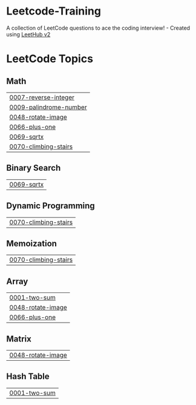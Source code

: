 # Leetcode-Training
A collection of LeetCode questions to ace the coding interview! - Created using [LeetHub v2](https://github.com/arunbhardwaj/LeetHub-2.0)

<!---LeetCode Topics Start-->
# LeetCode Topics
## Math
|  |
| ------- |
| [0007-reverse-integer](https://github.com/Saravanakumar182/Leetcode-Training/tree/master/0007-reverse-integer) |
| [0009-palindrome-number](https://github.com/Saravanakumar182/Leetcode-Training/tree/master/0009-palindrome-number) |
| [0048-rotate-image](https://github.com/Saravanakumar182/Leetcode-Training/tree/master/0048-rotate-image) |
| [0066-plus-one](https://github.com/Saravanakumar182/Leetcode-Training/tree/master/0066-plus-one) |
| [0069-sqrtx](https://github.com/Saravanakumar182/Leetcode-Training/tree/master/0069-sqrtx) |
| [0070-climbing-stairs](https://github.com/Saravanakumar182/Leetcode-Training/tree/master/0070-climbing-stairs) |
## Binary Search
|  |
| ------- |
| [0069-sqrtx](https://github.com/Saravanakumar182/Leetcode-Training/tree/master/0069-sqrtx) |
## Dynamic Programming
|  |
| ------- |
| [0070-climbing-stairs](https://github.com/Saravanakumar182/Leetcode-Training/tree/master/0070-climbing-stairs) |
## Memoization
|  |
| ------- |
| [0070-climbing-stairs](https://github.com/Saravanakumar182/Leetcode-Training/tree/master/0070-climbing-stairs) |
## Array
|  |
| ------- |
| [0001-two-sum](https://github.com/Saravanakumar182/Leetcode-Training/tree/master/0001-two-sum) |
| [0048-rotate-image](https://github.com/Saravanakumar182/Leetcode-Training/tree/master/0048-rotate-image) |
| [0066-plus-one](https://github.com/Saravanakumar182/Leetcode-Training/tree/master/0066-plus-one) |
## Matrix
|  |
| ------- |
| [0048-rotate-image](https://github.com/Saravanakumar182/Leetcode-Training/tree/master/0048-rotate-image) |
## Hash Table
|  |
| ------- |
| [0001-two-sum](https://github.com/Saravanakumar182/Leetcode-Training/tree/master/0001-two-sum) |
<!---LeetCode Topics End-->